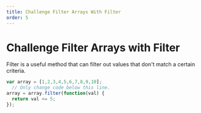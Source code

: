 ```yaml
---
title: Challenge Filter Arrays With Filter
order: 5
---
```

# Challenge Filter Arrays with Filter

Filter is a useful method that can filter out values that don't match a certain criteria.

```javascript
var array = [1,2,3,4,5,6,7,8,9,10];
  // Only change code below this line.
array = array.filter(function(val) {
  return val <= 5;
});
```
